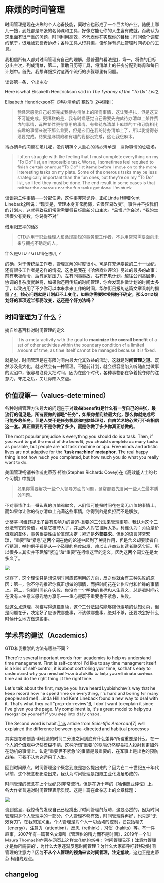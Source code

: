 # 麻烦的时间管理
时间管理是现在火热的个人必备技能，同时它也形成了一个巨大的产业。随便上哪儿一搜，到处都是夸张的名师课和工具，好像它能让你的人生富有成就。而我认为这里面有很严重的问题，时间利用高效，不代表你在实现你的目标；时间像个调皮的孩子，很难被妥善安排好；各种工具大行其道，但却鲜有抓住管理时间核心的工具。

我相信所有人都对时间管理有自己的理解，最普遍的看法是[1]()，第一，将你的目标分出主次，列成清单，第二，借助日历等工具，将清单上的任务分配到每周和每日计划中。首先，我想详细探讨这两个流行的步骤哪里有问题。

谈谈第一条，分出主次

Here is what Elisabeth Hendrickson said in *The Tyranny of the "To Do" List*[2](http://www.stickyminds.com/sitewide.asp?ObjectId=6656&Function=DETAILBROWSE&ObjectType=COL)

Elisabeth Hendrickson在《待办清单的‘暴政’》[2](http://www.stickyminds.com/sitewide.asp?ObjectId=6656&Function=DETAILBROWSE&ObjectType=COL)中谈到：
>我经常感觉自己必须完成我待办清单上的所有事情，这让我挣扎，但是这又不可能完成。更糟糕的是，我有时候感觉自己需要先完成待办清单上某件费力的事情，再做某件更有意思的事情。有些待办清单上麻烦的工作可能相比有趣的事情来说不那么重要，但是它们在我的待办清单上了，所以我觉得必须要完成。结果是麻烦的和有趣的我都没完成，这让我很麻木。

待办清单的问题在哪儿呢，没有明确个人重心的待办清单是一座你事情的垃圾场。


>I often struggle with the feeling that I must complete everything on my "To Do" list, an impossible task. Worse, I sometimes feel required to finish certain onerous "To Do" list items before I move on to the more interesting tasks on my plate. Some of the onerous tasks may be less strategically important than the fun ones, but they're on my "To Do" list, so I feel they must be done. The end result in some cases is that neither the onerous nor the fun tasks get done. I'm stuck.

谈谈第二件事情——分配任务，这件事非常诡异，正如Linda Hill和Kent Lineback[2](https://hbr.org/2011/03/better-time-management-is-not)所说：“现实是，管理本身非常脆弱，它很容易改变”。事件并不按我们的计划来，这就导致我们常常需要将目标重新分出主次。“且慢，”你会说，“我的生活很少有变数，你说得不对”

借用阳志平的话[3]()
>GTD适用于职业经理人和循规蹈矩的事务型工作者，不适用常常需要面向未来与拥抱不确定的人。

什么是GTD？GTD错在哪儿？

的确，对于传统型工作者，管理瓦解的程度很小。可是在充满变数的二十一世纪，还有很多工作者是这样的情况，这也是我在《哈佛商业评论》见过的最多的故事：前有老板命令，后有家庭压力，左有同事事故，右有充电计划。越往公司高层走，协调的复杂度就越高，如果你还用传统的时间管理，你会发现你做计划的时间太多了，以致占用了不少你可以本来拿来工作的时间，华尔街日报的这篇文章讽刺的揭露了[4](https://www.wsj.com/articles/SB109460145618411891)。**核心问题就是计划赶不上变化，如果你需要常常拥抱不确定，那么GTD规划好的事项近半都要改变，这还是个好方法吗？**



## 时间管理为了什么？

摘自维基百科对时间管理的定义

> It is a meta-activity with the goal to **maximize the overall benefit** of a set of other activities within the boundary condition of a limited amount of time, as time itself cannot be managed because it is fixed.

就是说，时间管理是在有限时间内最大化其效益的活动，这就是**时间管理之道**。既然涉及最大化，就必然会有一种管理。不提前计划，就会很容易陷入听随直觉做事的泥沼中，很容易浪费大把时间，因为在这个时代，各种事物都在争着抢夺你的注意力，夺走之后，又让你陷入空虚。

## 价值观第一（values-determined）
各种时间管理方法最大的问题在于对**效益(benefit)**是什么有一套自己的主张，最流行的偏见是，所有要做的都是“任务”，如果你想利益最大化，那么你就完成尽可能多的任务。但是人类不是任务机器和电脑处理器，自由艺术的心灵可不会相信这一套。真正重要的不是你做了多少，而是你做了多少你**真正想做的**。

The most popular prejudice is everything you should do is a task. Then, if you want to get the most of the benefit, you should complete as many tasks as possible, but people are not task machine or cpu. Free minds and artistic lives are not adaptive for the **'task machine' metaphor**. The real happy thing is not how much you completed, but how much you do what you really want to do.

美国管理畅销书作者史蒂芬·柯维(Stephen Richards Covey)在《高效能人士的七个习惯》中提到

>如果你需要解决一些个人领导方面的问题，通常都要先自问一些人生最本质的问题。

不对事情作出一番认真的价值观取舍，人们很可能把时间花在毫无价值的事情上，而如果你让你的待办清单上充满这些事情，你得到的是负担而不是解放。

史蒂芬·柯维还提出了最有影响力的紧迫-重要的二分法来管理事项。我认为这个二分法有它的价值，可是它被夸大了，并且外人对它误解太多。柯维认为：角色是价值观的载体，事务重要性由价值观决定；紧迫是**外部要求**。但他的语言非常繁琐，“重要”和“紧急”这两个词在他的论述中起到了关键作用，但是含义却要读者自行猜测，举的例子都是从一个经理的角度出发，难以让非商业的读者联系实际。所以很多人其实并不理解“紧迫”和“重要”在柯维这里的定义，因为这两个词实在是太多义了。

![](https://pictures-steven.oss-cn-beijing.aliyuncs.com/MerrillCoveyMatrix.png)

说穿了，这个理论只是想说明时间应该利用的方向，反之你就会有三种失败的原因：第一，你不停的推迟你真正想做的事情，而把时间花在让你应付和忙碌的事情上。第二，你把时间花在失败，你没有一个明确的目标和人生意义，总是把时间花在没有人生意义感的地方享乐——重心是既不重要也不紧急，失败。


就这么点道理，柯维写得连篇累牍，这个二分法固然能够降低事项的认知负荷，但是问题在于，决定好了应该做哪些事，不该做哪些事，绝对不够，还要决定好什么时候什么地方做这些事。

## 学术界的建议（Academics）

GTD和我推崇的方法有哪些不同？


There're several important words from academics to help us understand time management. First is self-control. I'd like to say time managment itself is a kind of self-control, it is about controling your time, so that's easy to understand why you need self-control skills to help you eliminate useless time and do the right thing at the right time. 

Let's talk about the first, maybe you have heard Lyubishchev‘s way that he keep record how he spend time on everything, it's hard and boring for many people(and me!). Linda Hill and Kent Lineback found a new way to deal with it. That's what they call "prep-do-review"[6](https://hbr.org/2011/03/better-time-management-is-not), I don't want to explain it since I've given you the page. My compliment is, it's a great model to help you reorganize yourself if you step into daily chaos.

The Second word is habit.[This](https://blogs.scientificamerican.com/mind-guest-blog/should-habits-or-goals-direct-your-life-it-depends/) article from *Scientific American*[7] well explained the difference between goal-directed and habitual processes

其实是在和创造-非创造的时间二分法之间到底有什么差异?所谓重要是什么，在一个人的价值观中仍然模糊不清，这种所谓“重要”的隐喻仍然容易把人投射到更加外在动机的事情上。认定“重要但不紧急”的事情是最重要的，在军事上是出色的预防战略，可我不认为这适用于人生。


回到时间原点，时间管理这个概念到底是怎么提出来的？因为在二十世纪五十年代以前，这个概念都还没出来，我认为时间管理是跟随工业化发展形成的。

时间管理的概念在上个世纪[3]非常流行。但是在近十年的《哈佛商业评论》上，各大作者普遍对时间管理表示质疑。这是十篇在此杂志上的文章标题：

![](https://pictures-steven.oss-cn-beijing.aliyuncs.com/2019-08-30-%E5%B1%8F%E5%B9%95%E5%BF%AB%E7%85%A7%202019-08-28%20%E4%B8%8B%E5%8D%884.58.40.png)

谈到这里，我惊奇的发现自己已经跳出了时间管理的范畴，这是必然的，因为时间管理只是个人管理中的一部分，个人管理不够有效，时间管理得再好，也只是“无效努力”。在我的定义里，个人管理是对个人一切活动的控制，它包括精力（energy），注意力（attention），反思（rethink），习惯（habits）等。有一件趣事，2007年有一篇著名文章叫《管理你的精力而不是时间》，2019年一个叫Maura Thomas的作家在网页上这样宣传她的新书：‘时间管理已死！注意力管理才是你所需要的’，为什么大家逐渐反思时间管理？为什么大家都呼吁转移对时间管理的注意力？因为**不从个人管理的视角来谈时间管理，注定低效**，这也正是史蒂芬·柯维的观点。

## changelog
